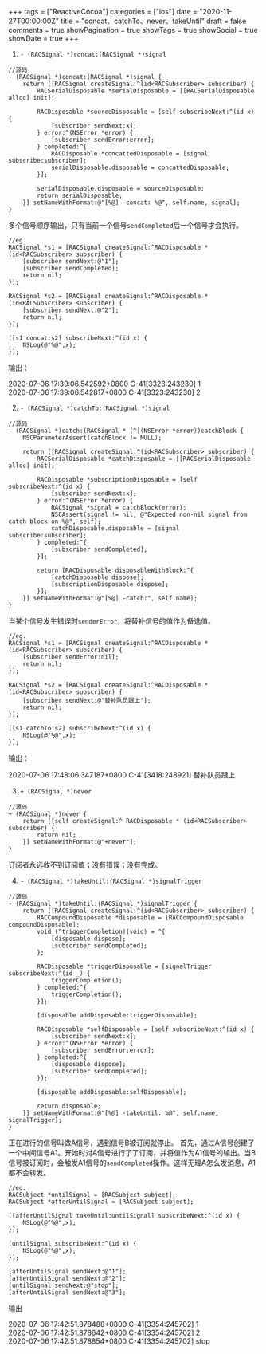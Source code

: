 +++
tags = ["ReactiveCocoa"]
categories = ["ios"]
date = "2020-11-27T00:00:00Z"
title = "concat、catchTo、never、takeUntil"
draft = false
comments = true
showPagination = true
showTags = true
showSocial = true
showDate = true
+++


1. `- (RACSignal *)concat:(RACSignal *)signal`

```
//源码
- (RACSignal *)concat:(RACSignal *)signal {
	return [[RACSignal createSignal:^(id<RACSubscriber> subscriber) {
		RACSerialDisposable *serialDisposable = [[RACSerialDisposable alloc] init];

		RACDisposable *sourceDisposable = [self subscribeNext:^(id x) {
			[subscriber sendNext:x];
		} error:^(NSError *error) {
			[subscriber sendError:error];
		} completed:^{
			RACDisposable *concattedDisposable = [signal subscribe:subscriber];
			serialDisposable.disposable = concattedDisposable;
		}];

		serialDisposable.disposable = sourceDisposable;
		return serialDisposable;
	}] setNameWithFormat:@"[%@] -concat: %@", self.name, signal];
}
```

<!--more-->

多个信号顺序输出，只有当前一个信号`sendCompleted`后一个信号才会执行。
```
//eg.
RACSignal *s1 = [RACSignal createSignal:^RACDisposable *(id<RACSubscriber> subscriber) {
    [subscriber sendNext:@"1"];
    [subscriber sendCompleted];
    return nil;
}];

RACSignal *s2 = [RACSignal createSignal:^RACDisposable *(id<RACSubscriber> subscriber) {
    [subscriber sendNext:@"2"];
    return nil;
}];

[[s1 concat:s2] subscribeNext:^(id x) {
    NSLog(@"%@",x);
}];
```
输出：

2020-07-06 17:39:06.542592+0800 C-41[3323:243230] 1 </br>
2020-07-06 17:39:06.542817+0800 C-41[3323:243230] 2

2. `- (RACSignal *)catchTo:(RACSignal *)signal`
```
//源码
- (RACSignal *)catch:(RACSignal * (^)(NSError *error))catchBlock {
	NSCParameterAssert(catchBlock != NULL);

	return [[RACSignal createSignal:^(id<RACSubscriber> subscriber) {
		RACSerialDisposable *catchDisposable = [[RACSerialDisposable alloc] init];

		RACDisposable *subscriptionDisposable = [self subscribeNext:^(id x) {
			[subscriber sendNext:x];
		} error:^(NSError *error) {
			RACSignal *signal = catchBlock(error);
			NSCAssert(signal != nil, @"Expected non-nil signal from catch block on %@", self);
			catchDisposable.disposable = [signal subscribe:subscriber];
		} completed:^{
			[subscriber sendCompleted];
		}];

		return [RACDisposable disposableWithBlock:^{
			[catchDisposable dispose];
			[subscriptionDisposable dispose];
		}];
	}] setNameWithFormat:@"[%@] -catch:", self.name];
}
```
当某个信号发生错误时`senderError`，将替补信号的值作为备选值。

```
//eg.
RACSignal *s1 = [RACSignal createSignal:^RACDisposable *(id<RACSubscriber> subscriber) {
    [subscriber sendError:nil];
    return nil;
}];

RACSignal *s2 = [RACSignal createSignal:^RACDisposable *(id<RACSubscriber> subscriber) {
    [subscriber sendNext:@"替补队员跟上"];
    return nil;
}];

[[s1 catchTo:s2] subscribeNext:^(id x) {
    NSLog(@"%@",x);
}];
```
输出：

2020-07-06 17:48:06.347187+0800 C-41[3418:248921] 替补队员跟上


3. `+ (RACSignal *)never`
```
//源码
+ (RACSignal *)never {
	return [[self createSignal:^ RACDisposable * (id<RACSubscriber> subscriber) {
		return nil;
	}] setNameWithFormat:@"+never"];
}
```
订阅者永远收不到订阅值；没有错误；没有完成。



4. `- (RACSignal *)takeUntil:(RACSignal *)signalTrigger`

```
//源码
- (RACSignal *)takeUntil:(RACSignal *)signalTrigger {
	return [[RACSignal createSignal:^(id<RACSubscriber> subscriber) {
		RACCompoundDisposable *disposable = [RACCompoundDisposable compoundDisposable];
		void (^triggerCompletion)(void) = ^{
			[disposable dispose];
			[subscriber sendCompleted];
		};

		RACDisposable *triggerDisposable = [signalTrigger subscribeNext:^(id _) {
			triggerCompletion();
		} completed:^{
			triggerCompletion();
		}];

		[disposable addDisposable:triggerDisposable];

		RACDisposable *selfDisposable = [self subscribeNext:^(id x) {
			[subscriber sendNext:x];
		} error:^(NSError *error) {
			[subscriber sendError:error];
		} completed:^{
			[disposable dispose];
			[subscriber sendCompleted];
		}];

		[disposable addDisposable:selfDisposable];

		return disposable;
	}] setNameWithFormat:@"[%@] -takeUntil: %@", self.name, signalTrigger];
}
```
正在进行的信号叫做A信号，遇到信号B被订阅就停止。
首先，通过A信号创建了一个中间信号A1。开始时对A信号进行了了订阅，并将值作为A1信号的输出。当B信号被订阅时，会触发A1信号的`sendCompleted`操作。这样无理A怎么发消息，A1都不会转发。

```
//eg.
RACSubject *untilSignal = [RACSubject subject];
RACSubject *afterUntilSignal = [RACSubject subject];

[[afterUntilSignal takeUntil:untilSignal] subscribeNext:^(id x) {
    NSLog(@"%@",x);
}];

[untilSignal subscribeNext:^(id x) {
    NSLog(@"%@",x);
}];

[afterUntilSignal sendNext:@"1"];
[afterUntilSignal sendNext:@"2"];
[untilSignal sendNext:@"stop"];
[afterUntilSignal sendNext:@"3"];
```
输出

2020-07-06 17:42:51.878488+0800 C-41[3354:245702] 1</br>
2020-07-06 17:42:51.878642+0800 C-41[3354:245702] 2</br>
2020-07-06 17:42:51.878854+0800 C-41[3354:245702] stop